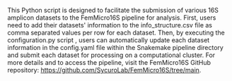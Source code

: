 This Python script is designed to facilitate the submission of various 16S amplicon datasets to the FemMicro16S pipeline for analysis. 
First, users need to add their datasets' information to the info_structure.csv file as comma separated values per row for each dataset.
Then, by executing the configuration.py script <python configuration.py>, users can automatically update each dataset information in the config.yaml file within the Snakemake pipeline directory and submit each dataset for processing on a computational cluster. 
For more details and to access the pipeline, visit the FemMicro16S GitHub repository: https://github.com/SycuroLab/FemMicro16S/tree/main.
